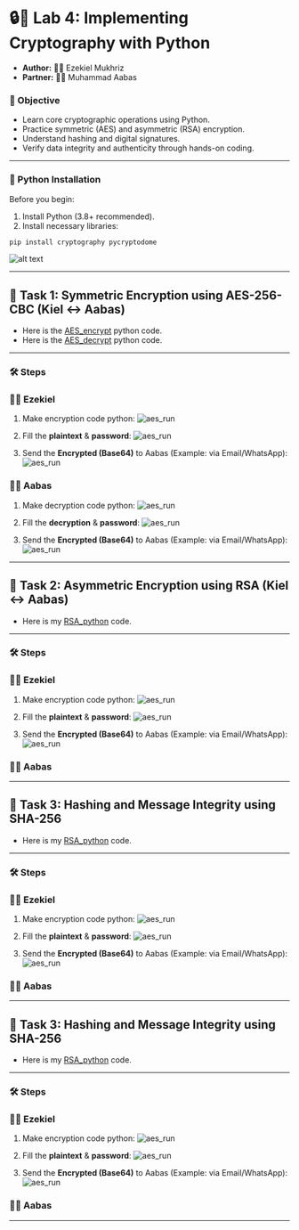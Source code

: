 # 🔒🐍 Lab 4: Implementing Cryptography with Python 

- **Author:** 👦🏽 Ezekiel Mukhriz
- **Partner:** 👦🏾 Muhammad Aabas 

### 📌 Objective
- Learn core cryptographic operations using Python.
- Practice symmetric (AES) and asymmetric (RSA) encryption.
- Understand hashing and digital signatures.
- Verify data integrity and authenticity through hands-on coding.

---

### 🐍 Python Installation
Before you begin:
1. Install Python (3.8+ recommended).
2. Install necessary libraries:
```bash
pip install cryptography pycryptodome
```

![alt text](<Screenshots/python_installation.png>)

---

## 🔹 Task 1: Symmetric Encryption using AES-256-CBC (Kiel ↔ Aabas)

- Here is the [AES_encrypt](AES_encrypt.py) python code.
- Here is the [AES_decrypt](AES_decrypt.py) python code.

---

### 🛠️ Steps

### 👦🏽 Ezekiel 

1. Make encryption code python:
![aes_run](Screenshots/task1_code.png) 

2. Fill the **plaintext** & **password**:
![aes_run](Screenshots/task1_encrypt.png)

3. Send the **Encrypted (Base64)** to Aabas (Example: via Email/WhatsApp):
![aes_run](Screenshots/task1_encrypt.png)

### 👦🏾 Aabas 

1. Make decryption code python:
![aes_run](Screenshots/task1_.png) 

2. Fill the **decryption** & **password**:
![aes_run](Screenshots/task1_.png)

3. Send the **Encrypted (Base64)** to Aabas (Example: via Email/WhatsApp):
![aes_run](Screenshots/task1_.png)

---

## 🔹 Task 2: Asymmetric Encryption using RSA (Kiel ↔ Aabas)

- Here is my [RSA_python](RSA_encrypt.py) code.

---

### 🛠️ Steps

### 👦🏽 Ezekiel 

1. Make encryption code python:
![aes_run](Screenshots/task2_encrypt.png) 

2. Fill the **plaintext** & **password**:
![aes_run](Screenshots/task2_encrypt.png)

3. Send the **Encrypted (Base64)** to Aabas (Example: via Email/WhatsApp):
![aes_run](Screenshots/task2_encrypt.png)

### 👦🏾 Aabas 



---

## 🔹 Task 3: Hashing and Message Integrity using SHA-256

- Here is my [RSA_python](RSA_encrypt.py) code.

---

### 🛠️ Steps

### 👦🏽 Ezekiel 

1. Make encryption code python:
![aes_run](Screenshots/task3_encrypt.png) 

2. Fill the **plaintext** & **password**:
![aes_run](Screenshots/task3_encrypt.png)

3. Send the **Encrypted (Base64)** to Aabas (Example: via Email/WhatsApp):
![aes_run](Screenshots/task3_encrypt.png)

### 👦🏾 Aabas 



---

## 🔹 Task 3: Hashing and Message Integrity using SHA-256

- Here is my [RSA_python](RSA_encrypt.py) code.

---

### 🛠️ Steps

### 👦🏽 Ezekiel 

1. Make encryption code python:
![aes_run](Screenshots/task4_encrypt.png) 

2. Fill the **plaintext** & **password**:
![aes_run](Screenshots/task4_encrypt.png)

3. Send the **Encrypted (Base64)** to Aabas (Example: via Email/WhatsApp):
![aes_run](Screenshots/task4_encrypt.png)

### 👦🏾 Aabas 



---

